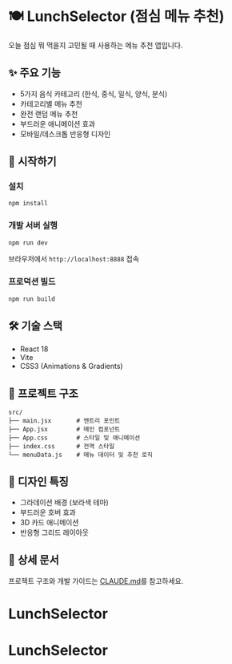 # 🍽️ LunchSelector (점심 메뉴 추천)

오늘 점심 뭐 먹을지 고민될 때 사용하는 메뉴 추천 앱입니다.

## ✨ 주요 기능

- 5가지 음식 카테고리 (한식, 중식, 일식, 양식, 분식)
- 카테고리별 메뉴 추천
- 완전 랜덤 메뉴 추천
- 부드러운 애니메이션 효과
- 모바일/데스크톱 반응형 디자인

## 🚀 시작하기

### 설치

```bash
npm install
```

### 개발 서버 실행

```bash
npm run dev
```

브라우저에서 `http://localhost:8888` 접속

### 프로덕션 빌드

```bash
npm run build
```

## 🛠️ 기술 스택

- React 18
- Vite
- CSS3 (Animations & Gradients)

## 📝 프로젝트 구조

```
src/
├── main.jsx       # 엔트리 포인트
├── App.jsx        # 메인 컴포넌트
├── App.css        # 스타일 및 애니메이션
├── index.css      # 전역 스타일
└── menuData.js    # 메뉴 데이터 및 추천 로직
```

## 🎨 디자인 특징

- 그라데이션 배경 (보라색 테마)
- 부드러운 호버 효과
- 3D 카드 애니메이션
- 반응형 그리드 레이아웃

## 📖 상세 문서

프로젝트 구조와 개발 가이드는 [CLAUDE.md](./CLAUDE.md)를 참고하세요.
# LunchSelector
# LunchSelector
